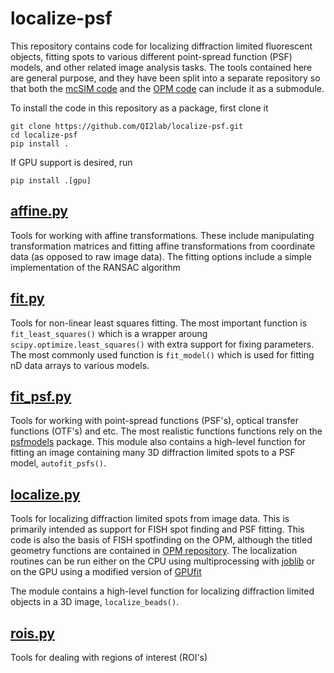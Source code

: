 # localize-psf
This repository contains code for localizing diffraction limited fluorescent objects, fitting spots to various
different point-spread function (PSF) models, and other related image analysis tasks. The tools
contained here are general purpose, and they have been split into a separate repository
so that both the [mcSIM code](https://github.com/QI2lab/mcSIM) and the 
[OPM code](https://github.com/QI2lab/OPM) can include it as a submodule.

To install the code in this repository as a package, first clone it
```
git clone https://github.com/QI2lab/localize-psf.git
cd localize-psf
pip install .
```

If GPU support is desired, run

`pip install .[gpu]`

## [affine.py](affine.py)
Tools for working with affine transformations. These include manipulating transformation matrices
and fitting affine transformations from coordinate data (as opposed to raw image data). The fitting
options include a simple implementation of the RANSAC algorithm

## [fit.py](fit.py)
Tools for non-linear least squares fitting. The most important function is `fit_least_squares()`
which is a wrapper aroung `scipy.optimize.least_squares()` with extra support for fixing
parameters. The most commonly used function is `fit_model()` which is used for fitting nD data
arrays  to various models.

## [fit_psf.py](fit_psf.py)
Tools for working with point-spread functions (PSF's), optical transfer functions (OTF's) and etc.
The most realistic functions functions rely on the 
[psfmodels](https://pypi.org/project/psfmodels/) package.
This module also contains a high-level function for fitting an image containing many
3D diffraction limited spots to a PSF model, `autofit_psfs()`.

## [localize.py](localize.py)
Tools for localizing diffraction limited spots from image data. This is primarily intended as
support for FISH spot finding and PSF fitting. This code is also the basis of
FISH spotfinding on the OPM, although the titled geometry functions are contained in
[OPM repository](https://github.com/QI2lab/OPM). The localization routines can be run either on the CPU using multiprocessing with 
[joblib](https://joblib.readthedocs.io/en/latest/) or on the GPU using a modified version of 
[GPUfit](https://github.com/QI2lab/Gpufit)

The module contains a high-level function for localizing diffraction limited objects in a 3D image,
`localize_beads()`.

## [rois.py](rois.py)
Tools for dealing with regions of interest (ROI's)
